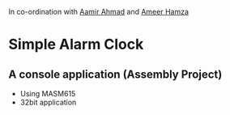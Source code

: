 In co-ordination with [Aamir Ahmad](https://github.com/aamiraak3) and [Ameer Hamza](https://github.com/ameerhamza90)
# Simple Alarm Clock
## A console application (Assembly Project)

- Using MASM615
- 32bit application
